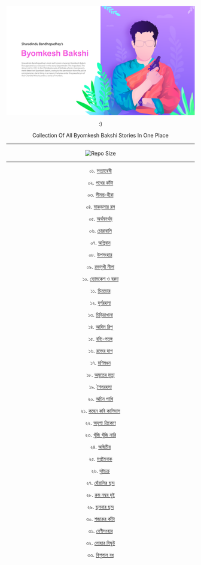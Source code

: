 <div align=center>

<a href="https://www.behance.net/aichsourav"><img align=center src="./images/cover.png" title="aichsourav@behance"></a>


<p>:)</p>
<p align=center>

Collection Of All Byomkesh Bakshi Stories In One Place
</p>
<hr>
<img align=center alt="Repo Size" src="https://img.shields.io/github/repo-size/deep5050/satyanweshi?style=for-the-badge"></img>
 <hr>

০১. <a href="./byomkesh/01_satyanweshi.md"> সত্যান্বেষী </a>

০২. <a href="./byomkesh/02_pather_kanta.md">পথের কাঁটা</a>

০৩. <a href="./byomkesh/03_simantahira.md">সীমন্ত-হীরা</a>

০৪. <a href="./byomkesh/04_makorshar_ros.md">মাকড়সার রস </a>

০৫. <a href="./byomkesh/05_arthamanartham.md">অর্থমনর্থম্‌</a>

০৬. <a href="./byomkesh/06_chorabali.md">চোরাবালি</a>

০৭. <a href="./byomkesh/07_agniban.md">অগ্নিবান</a>

০৮. <a href="./byomkesh/08_upasanhar.md">উপসংহার</a>

০৯. <a href="./byomkesh/09_raktomukhi_nila.md">রক্তমুখী নীলা</a>

১০. <a href="./byomkesh/10_byomkesh_o_boroda.md">ব্যোমকেশ ও বরদা</a>

১১. <a href="./byomkesh/11_chtirachor.md">চিত্রচোর</a>

১২. <a href="./byomkesh/12_durgo_rohosso.md">দুর্গরহস্য</a>

১৩. <a href="./byomkesh/13_chiriyakhana.md">চিড়িয়াখানা</a>

১৪. <a href="./byomkesh/14_adim_ripu.md">আদিম রিপু</a>

১৫. <a href="./byomkesh/15_bahni_patanga.md">বহ্নি-পতঙ্গ</a>

১৬. <a href="./byomkesh/16_rakter_dag.md">রক্তের দাগ</a>

১৭. <a href="./byomkesh/17_monimandal.md">মণিমণ্ডন</a>

১৮. <a href="./byomkesh/18_amriter_mrityu.md">অমৃতের মৃত্যু</a>

১৯. <a href="./byomkesh/19_shoilo_rohosso.md">শৈলরহস্য</a>

২০. <a href="./byomkesh/20_achin_pakhi.md">অচিন পাখি</a>

২১. <a href="./byomkesh/21_kahen_kobi_kalidas.md">কহেন কবি কালিদাস</a>

২২. <a href="./byomkesh/22_adrishyo_trikon.md">অদৃশ্য ত্রিকোণ</a>

২৩. <a href="./byomkesh/23_khuji_khuji_nari.md">খুঁজি খুঁজি নারি</a>

২৪. <a href="./byomkesh/24_adwitiyo.md">অদ্বিতীয়</a>

২৫. <a href="./byomkesh/25_magno_moinak.md">মগ্নমৈনাক</a>

২৬. <a href="./byomkesh/26_dusta_chakro.md">দুষ্টচক্র</a>

২৭. <a href="./byomkesh/27_hnealir_chhondo.md">হেঁয়ালির ছন্দ</a>

২৮. <a href="./byomkesh/28_room_number_2.md">রুম নম্বর দুই</a>

২৯. <a href="./byomkesh/29_chholonar_chhondo.md">ছলনার ছন্দ</a>

৩০. <a href="./byomkesh/30_shojarur_knata.md">শজারুর কাঁটা</a>

৩১. <a href="./byomkesh/31_benisonhar.md">বেণীসংহার</a>

৩২. <a href="./byomkesh/32_lohar_biskut.md">লোহার বিস্কুট</a>

৩৩. <a href="./byomkesh/33_bishupal_bodh.md">বিশুপাল বধ </a>


</div>